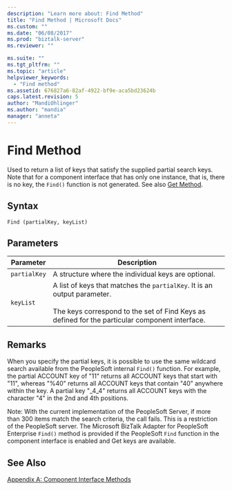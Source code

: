 ```yaml
---
description: "Learn more about: Find Method"
title: "Find Method | Microsoft Docs"
ms.custom: ""
ms.date: "06/08/2017"
ms.prod: "biztalk-server"
ms.reviewer: ""

ms.suite: ""
ms.tgt_pltfrm: ""
ms.topic: "article"
helpviewer_keywords: 
  - "Find method"
ms.assetid: 676827a6-82af-4922-bf9e-aca5bd23624b
caps.latest.revision: 5
author: "MandiOhlinger"
ms.author: "mandia"
manager: "anneta"
---
```

# Find Method
Used to return a list of keys that satisfy the supplied partial search keys. Note that for a component interface that has only one instance, that is, there is no key, the `Find()` function is not generated. See also [Get Method](../core/get-method.md).  
  
## Syntax  
  
```  
Find (partialKey, keyList)  
```  
  
## Parameters  
  
|Parameter|Description|  
|---------------|-----------------|  
|`partialKey`|A structure where the individual keys are optional.|  
|`keyList`|A list of keys that matches the `partialKey`. It is an output parameter.<br /><br /> The keys correspond to the set of Find Keys as defined for the particular component interface.|  
  
## Remarks  
 When you specify the partial keys, it is possible to use the same wildcard search available from the PeopleSoft internal `Find()` function. For example, the partial ACCOUNT key of "11" returns all ACCOUNT keys that start with "11", whereas "%40" returns all ACCOUNT keys that contain "40" anywhere within the key. A partial key "_4_4" returns all ACCOUNT keys with the character "4" in the 2nd and 4th positions.  
  
 Note: With the current implementation of the PeopleSoft Server, if more than 300 items match the search criteria, the call fails. This is a restriction of the PeopleSoft server. The Microsoft BizTalk Adapter for PeopleSoft Enterprise `Find()` method is provided if the PeopleSoft `Find` function in the component interface is enabled and Get keys are available.  
  
## See Also  
 [Appendix A: Component Interface Methods](../core/appendix-a-component-interface-methods.md)
